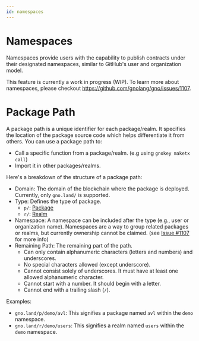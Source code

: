 ```yaml
---
id: namespaces
---
```


# Namespaces

Namespaces provide users with the capability to publish contracts under their designated namespaces, similar to GitHub's user and organization model.

This feature is currently a work in progress (WIP). To learn more about namespaces, please checkout https://github.com/gnolang/gno/issues/1107.

# Package Path

A package path is a unique identifier for each package/realm. It specifies the location of the package source code which helps differentiate it from others. You can use a package path to:

- Call a specific function from a package/realm. (e.g using `gnokey maketx call`)
- Import it in other packages/realms.

Here's a breakdown of the structure of a package path:

- Domain: The domain of the blockchain where the package is deployed. Currently, only `gno.land/` is supported.
- Type: Defines the type of package.
    - `p/`: [Package](packages.md)
    - `r/`: [Realm](realms.md)
- Namespace: A namespace can be included after the type (e.g., user or organization name). Namespaces are a way to group related packages or realms, but currently ownership cannot be claimed. (see [Issue #1107](https://github.com/gnolang/gno/issues/1107) for more info)
- Remaining Path: The remaining part of the path.
    - Can only contain alphanumeric characters (letters and numbers) and underscores.
    - No special characters allowed (except underscore).
    - Cannot consist solely of underscores. It must have at least one allowed alphanumeric character.
    - Cannot start with a number. It should begin with a letter.
    - Cannot end with a trailing slash (`/`).

Examples:

- `gno.land/p/demo/avl`: This signifies a package named `avl` within the `demo` namespace.
- `gno.land/r/demo/users`: This signifies a realm named `users` within the `demo` namespace. 
